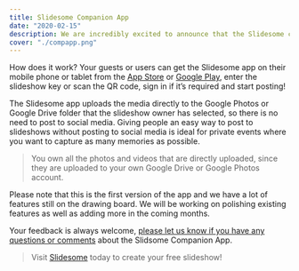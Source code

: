 ```yaml
---
title: Slidesome Companion App
date: "2020-02-15"
description: We are incredibly excited to announce that the Slidesome companion app is now available for both Android and iOS devices. The companion app makes it easier than ever to post photos and videos to slideshows powered by Slidesome.
cover: "./compapp.png"
---
```

How does it work? Your guests or users can get the Slidesome app on their mobile phone or tablet from the [App Store](https://apps.apple.com/us/app/slidesome/id1498111136) or [Google Play](https://play.google.com/store/apps/details?id=com.slidesome.mobileapp), enter the slideshow key or scan the QR code, sign in if it’s required and start posting!

<!-- ![Slidesome companion app](./compapp.png) -->

The Slidesome app uploads the media directly to the Google Photos or Google Drive folder that the slideshow owner has selected, so there is no need to post to social media. Giving people an easy way to post to slideshows without posting to social media is ideal for private events where you want to capture as many memories as possible.

> You own all the photos and videos that are directly uploaded, since they are uploaded to your own Google Drive or Google Photos account.

Please note that this is the first version of the app and we have a lot of features still on the drawing board. We will be working on polishing existing features as well as adding more in the coming months.

Your feedback is always welcome, [please let us know if you have any questions or comments](https://slidesome.com/contact/) about the Slidsome Companion App.

> Visit [Slidesome](https://slidesome.com) today to create your free slideshow!
